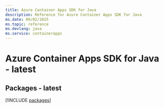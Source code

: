 ```yaml
---
title: Azure Container Apps SDK for Java
description: Reference for Azure Container Apps SDK for Java
ms.date: 09/02/2025
ms.topic: reference
ms.devlang: java
ms.service: containerapps
---
```

# Azure Container Apps SDK for Java - latest
## Packages - latest
[!INCLUDE [packages](container-apps-index.md)]